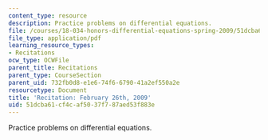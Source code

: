 ```yaml
---
content_type: resource
description: Practice problems on differential equations.
file: /courses/18-034-honors-differential-equations-spring-2009/51dcba61cf4caf5037f787aed53f883e_MIT18_034s09_rec06_2_26.pdf
file_type: application/pdf
learning_resource_types:
- Recitations
ocw_type: OCWFile
parent_title: Recitations
parent_type: CourseSection
parent_uid: 732fb0d8-e1e6-74f6-6790-41a2ef550a2e
resourcetype: Document
title: 'Recitation: February 26th, 2009'
uid: 51dcba61-cf4c-af50-37f7-87aed53f883e
---
```

Practice problems on differential equations.

